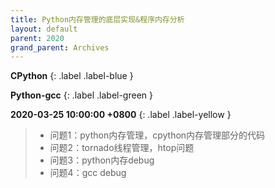 ```yaml
---
title: Python内存管理的底层实现&程序内存分析
layout: default
parent: 2020
grand_parent: Archives
---
```


**CPython**
{: .label .label-blue }

**Python-gcc**
{: .label .label-green }

**2020-03-25 10:00:00 +0800**
{: .label .label-yellow }



> - 问题1：python内存管理，cpython内存管理部分的代码
> - 问题2：tornado线程管理，htop问题
> - 问题3：python内存debug
> - 问题4：gcc debug